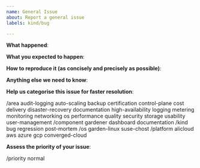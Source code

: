 ```yaml
---
name: General Issue
about: Report a general issue
labels: kind/bug

---
```


**What happened**:

**What you expected to happen**:

**How to reproduce it (as concisely and precisely as possible)**:

**Anything else we need to know**:

**Help us categorise this issue for faster resolution**:

<!-- First word is category, all consecutive words narrow it down. -->
<!-- Please delete every word that doesn't fit here/from your PoV. -->
/area        audit-logging auto-scaling backup certification control-plane cost delivery disaster-recovery documentation high-availability logging metering monitoring networking os performance quality security storage usability user-management
/component   gardener dashboard documentation
/kind        bug regression post-mortem
/os          garden-linux suse-chost
/platform    alicloud aws azure gcp converged-cloud

**Assess the priority of your issue**:

<!-- Keep the next line if this issue has no high urgency. Delete the line, if you go for a higher priority. -->
/priority normal

<!-- Uncomment the following line, if you believe this is a critical issue OR... -->
<!-- /priority critical -->

<!-- ...uncomment the following line, if this issue has direct customer impact and requires our SRE staff to be paged (at night/on weekends). Use only if business continuity is at risk! -->
<!-- /priority blocker -->
